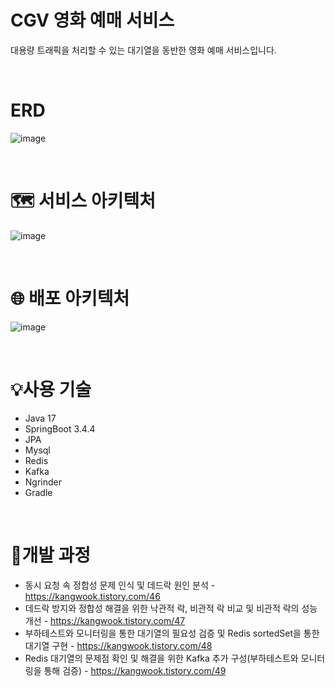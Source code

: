# CGV 영화 예매 서비스

대용량 트래픽을 처리할 수 있는 대기열을 동반한 영화 예매 서비스입니다.


<br>

# ERD

![image](https://github.com/user-attachments/assets/b2a72ba6-d309-43db-b00a-d66c073973e3)


<br>

# 🗺️ 서비스 아키텍처

![image](https://github.com/user-attachments/assets/3df3cb37-021a-4945-85c6-8565c110d9fa)


<br>

# 🌐 배포 아키텍처

![image](https://github.com/user-attachments/assets/4e2be90b-ad8c-4a7d-bc5a-47bffe3bfc81)

<br>

# 💡사용 기술


- Java 17
- SpringBoot 3.4.4
- JPA
- Mysql
- Redis
- Kafka
- Ngrinder
- Gradle
  
<br>

# 📌개발 과정


- 동시 요청 속 정합성 문제 인식 및 데드락 원인 분석 - https://kangwook.tistory.com/46
- 데드락 방지와 정합성 해결을 위한 낙관적 락, 비관적 락 비교 및 비관적 락의 성능 개선 - https://kangwook.tistory.com/47
- 부하테스트와 모니터링을 통한 대기열의 필요성 검증 및 Redis sortedSet을 통한 대기열 구현 - https://kangwook.tistory.com/48
- Redis 대기열의 문제점 확인 및 해결을 위한 Kafka 추가 구성(부하테스트와 모니터링을 통해 검증) - https://kangwook.tistory.com/49






